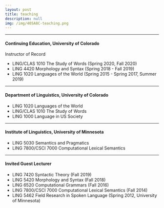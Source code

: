 ```yaml
---
layout: post
title: teaching
description: null
img: /img/405A8C-teaching.png
---
```


***
<sup></sup>
<h4>Continuing Education, University of Colorado</h4>
<sub></sub>
<p>Instructor of Record</p>
<ul>
  <li><span>LING/CLAS 1010 The Study of Words (Spring 2020, Fall 2020)</span></li>
  <li><span>LING 4420 Morphology and Syntax (Spring 2018 - Fall 2019)</span></li>
  <li><span>LING 1020 Languages of the World (Spring 2015 - Spring 2017, Summer 2019)</span></li>
</ul>

***
<sup></sup>
<h4>Department of Linguistics, University of Colorado</h4>
<sub></sub>
<ul>
  <li><span>LING 1020 Languages of the World</span></li>
  <li><span>LING/CLAS 1010 The Study of Words</span></li>
  <li><span>LING 1000 Language in US Society</span></li>
</ul>

***
<sup></sup>
<h4>Institute of Linguistics, University of Minnesota</h4>
<sub></sub>

<ul>
  <li><span>LING 5030 Semantics and Pragmatics</span></li>
  <li><span>LING 7800/CSCI 7000 Computational Lexical Semantics</span></li>
</ul>

***
<sup></sup>
<h4>Invited Guest Lecturer</h4>
<sub></sub>
<ul>
  <li><span>LING 7420 Syntactic Theory (Fall 2019)</span></li>
  <li><span>LING 5420 Morphology and Syntax (Fall 2018)</span></li>
  <li><span>LING 6520 Computational Grammars (Fall 2016)</span></li>
  <li><span>LING 7800/CSCI 7000 Computational Lexical Semantics (Fall 2014)</span></li>
  <li><span>LING 5462 Field Research in Spoken Language (Spring 2012, University of Minnesota)</span></li>
</ul>
